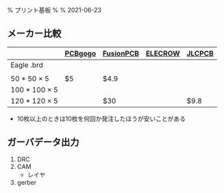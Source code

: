 % プリント基板
%
% 2021-06-23



## メーカー比較

|               | [PCBgogo](https://www.pcbgogo.jp/) | [FusionPCB](https://www.fusionpcb.jp/fusion_pcb.html) | [ELECROW](https://www.elecrow.com/pcb-manufacturing.html) | [JLCPCB](https://jlcpcb.com/) |
| ------------- | ---------------------------------- | ----------------------------------------------------- | --------------------------------------------------------- | ----------------------------- |
| Eagle .brd    |                                    |                                                       |                                                           |                               |
|               |                                    |                                                       |                                                           |                               |
| 50 * 50 × 5   | $5                                 | $4.9                                                  |                                                           |                               |
| 100 * 100 × 5 |                                    |                                                       |                                                           |                               |
| 120 * 120 × 5 |                                    | $30                                                   |                                                           | $9.8                          |

- 10枚以上のときは10枚を何回か発注したほうが安いことがある

## ガーバデータ出力

1. DRC
2. CAM
   - レイヤ
3. gerber



